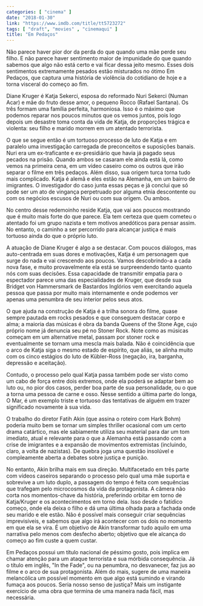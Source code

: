 ```yaml
---
categories: [ "cinema" ]
date: "2018-01-30"
link: "https://www.imdb.com/title/tt5723272"
tags: [ "draft", "movies" , "cinemaqui" ]
title: "Em Pedaços"
---
```

Não parece haver pior dor da perda do que quando uma mãe perde seu filho. E não parece haver sentimento maior de impunidade do que quando sabemos que algo não está certo e vai ficar dessa jeito mesmo. Esses dois sentimentos extremamente pesados estão misturados no ótimo Em Pedaços, que captura uma história de violência do cotidiano de hoje e a torna visceral do começo ao fim.

Diane Kruger é Katja Sekerci, esposa do reformado Nuri Sekerci (Numan Acar) e mãe do fruto desse amor, o pequeno Rocco (Rafael Santana). Os três formam uma família perfeita, harmoniosa. Isso é o máximo que podemos reparar nos poucos minutos que os vemos juntos, pois logo depois um desastre toma conta da vida de Katja, de proporções trágica e violenta: seu filho e marido morrem em um atentado terrorista.

O que se segue então é um tortuoso processo de luto de Katja e em paralelo uma investigação carregada de preconceitos e suposições banais. Nuri era um ex-traficante e ex-presidiário que havia já pagado seus pecados na prisão. Quando ambos se casaram ele ainda está lá, como vemos na primeira cena, em um vídeo caseiro como os outros que irão separar o filme em três pedaços. Além disso, sua origem turca torna tudo mais complicado. Katja é alemã e eles estão na Alemanha, em um bairro de imigrantes. O investigador do caso junta essas peças e já conclui que só pode ser um ato de vingança perpetruado por alguma etnia descontente ou com os negócios escusos de Nuri ou com sua origem. Ou ambos.

No centro desse redemoinho reside Katja, que vai aos poucos mostrando que é muito mais forte do que parece. Ela tem certeza que quem cometeu o atentado foi um grupo nazista e tem motivos anedóticos para pensar assim. No entanto, o caminho a ser percorrido para alcançar justiça é mais tortuoso ainda do que o próprio luto.

A atuação de Diane Kruger é algo a se destacar. Com poucos diálogos, mas auto-centrada em suas dores e motivações, Katja é um personagem que surge do nada e vai crescendo aos poucos. Vamos descobrindo-a a cada nova fase, e muito provavelmente ela está se surpreendendo tanto quanto nós com suas decisões. Essa capacidade de transmitir empatia para o espectador parece uma das especialidades de Kruger, que desde sua Bridget von Hammersmark de Bastardos Inglórios vem exercitando aquela pessoa que passa por muito mais internamente e onde podemos ver apenas uma penumbra de seu interior pelos seus atos.

O que ajuda na construção de Katja é a trilha sonora do filme, quase sempre pautada em rocks pesados e que conseguem destacar corpo e alma; a maioria das músicas é obra da banda Queens of the Stone Age, cujo próprio nome já denuncia seu pé no Stoner Rock. Note como as músicas começam em um alternative metal, passam por stoner rock e eventualmente se tornam uma mescla mais balada. Não é coincidência que o arco de Katja siga o mesmo estado de espírito, que aliás, se alinha muito com os cinco estágios do luto de Kübler-Ross (negação, ira, barganha, depressão e aceitação).

Contudo, o processo pelo qual Katja passa também pode ser visto como um cabo de força entre dois extremos, onde ela poderá se adaptar bem ao luto ou, no pior dos casos, perder boa parte de sua personalidade, ou o que a torna uma pessoa de carne e osso. Nesse sentido a última parte do longa, O Mar, é um exemplo triste e tortuoso das tentativas de alguém em trazer significado novamente à sua vida.

O trabalho do diretor Fatih Akin (que assina o roteiro com Hark Bohm) poderia muito bem se tornar um simples thriller ocasional com um certo drama catártico, mas ele sabiamente utiliza seu material para dar um tom imediato, atual e relevante para o que a Alemanha está passando com a crise de imigrantes e a expansão de movimentos extremistas (incluindo, claro, a volta de nazistas). De quebra joga uma questão insolúvel e compleamente aberta a debates sobre justiça e punição.

No entanto, Akin brilha mais em sua direção. Multifacetado em três parte com vídeos caseiros separando o processo pelo qual uma mãe suporta e sobrevive a um luto duplo, a passagem do tempo é feita com sequências que trafegam pelo microcosmos da vida da protagonista. A câmera não corta nos momentos-chave da história, preferindo orbitar em torno de Katja/Kruger e os acontecimentos em torno dela. Isso desde o fatídico começo, onde ela deixa o filho e dá uma última olhada para a fachada onde seu marido e ele estão. Não é possível mais conseguir criar sequências imprevisíveis, e sabemos que algo irá acontecer com os dois no momento em que ela se vira. É um objetivo de Akin transformar tudo aquilo em uma narrativa pelo menos com desfecho aberto; objetivo que ele alcança do começo ao fim custe a quem custar.

Em Pedaços possui um título nacional de péssimo gosto, pois implica em chamar atenção para um ataque terrorista e sua mórbida consequência. Já o título em inglês, "In the Fade", ou na penumbra, no desvanecer, faz jus ao filme e o arco de sua protagonista. Além do mais, sugere de uma maneira melancólica um possível momento em que algo está sumindo e virando fumaça aos poucos. Seria nosso senso de justiça? Mais um instigante exercício de uma obra que termina de uma maneira nada fácil, mas necessária.
